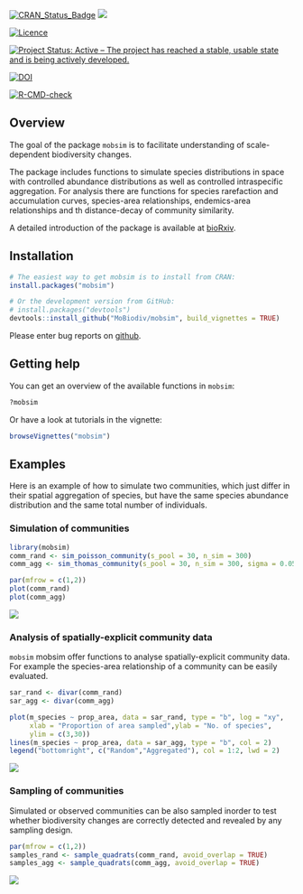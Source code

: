 
<!-- README.md is generated from README.Rmd. Please edit that file -->

[![CRAN\_Status\_Badge](http://www.r-pkg.org/badges/version/mobsim)](https://cran.r-project.org/package=mobsim)
[![](http://cranlogs.r-pkg.org/badges/grand-total/mobsim)](https://CRAN.R-project.org/package=mobsim)

[![Licence](https://img.shields.io/badge/licence-GPL--3-blue.svg)](https://www.gnu.org/licenses/gpl-3.0.en.html)

[![Project Status: Active – The project has reached a stable, usable
state and is being actively
developed.](http://www.repostatus.org/badges/latest/active.svg)](https://www.repostatus.org/)

[![DOI](https://zenodo.org/badge/DOI/10.5281/zenodo.1170472.svg)](https://doi.org/10.5281/zenodo.1170472)

[![R-CMD-check](https://github.com/MoBiodiv/mobsim/workflows/R-CMD-check/badge.svg)](https://github.com/MoBiodiv/mobsim/actions)

## Overview

The goal of the package `mobsim` is to facilitate understanding of
scale-dependent biodiversity changes.

The package includes functions to simulate species distributions in
space with controlled abundance distributions as well as controlled
intraspecific aggregation. For analysis there are functions for species
rarefaction and accumulation curves, species-area relationships,
endemics-area relationships and th distance-decay of community
similarity.

A detailed introduction of the package is available at
[bioRxiv](https://www.biorxiv.org/content/10.1101/209502v1).

## Installation

``` r
# The easiest way to get mobsim is to install from CRAN:
install.packages("mobsim")

# Or the development version from GitHub:
# install.packages("devtools")
devtools::install_github("MoBiodiv/mobsim", build_vignettes = TRUE)
```

Please enter bug reports on
[github](https://github.com/MoBiodiv/mobsim/issues).

## Getting help

You can get an overview of the available functions in `mobsim`:

``` r
?mobsim
```

Or have a look at tutorials in the vignette:

``` r
browseVignettes("mobsim")
```

## Examples

Here is an example of how to simulate two communities, which just differ
in their spatial aggregation of species, but have the same species
abundance distribution and the same total number of individuals.

### Simulation of communities

``` r
library(mobsim)
comm_rand <- sim_poisson_community(s_pool = 30, n_sim = 300)
comm_agg <- sim_thomas_community(s_pool = 30, n_sim = 300, sigma = 0.05, mother_points = 1)
```

``` r
par(mfrow = c(1,2))
plot(comm_rand)
plot(comm_agg)
```

![](README-unnamed-chunk-5-1.png)<!-- -->

<!--![](inst/image/README-unnamed-chunk-4-1.png)-->

### Analysis of spatially-explicit community data

`mobsim` mobsim offer functions to analyse spatially-explicit community
data. For example the species-area relationship of a community can be
easily evaluated.

``` r
sar_rand <- divar(comm_rand)
sar_agg <- divar(comm_agg)
```

``` r
plot(m_species ~ prop_area, data = sar_rand, type = "b", log = "xy",
     xlab = "Proportion of area sampled",ylab = "No. of species",
     ylim = c(3,30))
lines(m_species ~ prop_area, data = sar_agg, type = "b", col = 2)
legend("bottomright", c("Random","Aggregated"), col = 1:2, lwd = 2)
```

![](README-unnamed-chunk-7-1.png)<!-- -->

<!-- ![](inst/image/README-unnamed-chunk-6-1.png) -->

### Sampling of communities

Simulated or observed communities can be also sampled inorder to test
whether biodiversity changes are correctly detected and revealed by any
sampling design.

``` r
par(mfrow = c(1,2))
samples_rand <- sample_quadrats(comm_rand, avoid_overlap = TRUE)
samples_agg <- sample_quadrats(comm_agg, avoid_overlap = TRUE)
```

![](README-unnamed-chunk-8-1.png)<!-- -->

<!-- ![](inst/image/README-unnamed-chunk-7-1.png)-->
